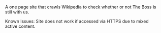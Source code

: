A one page site that crawls Wikipedia to check whether or not The Boss is still with us.

Known Issues: Site does not work if accessed via HTTPS due to mixed active content. 

